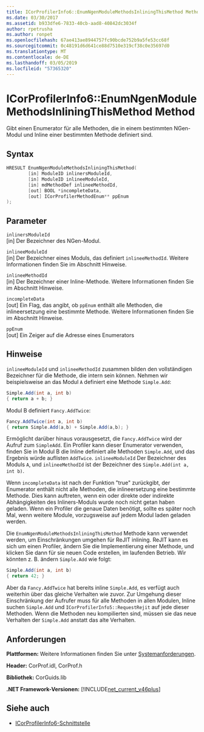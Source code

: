 ```yaml
---
title: ICorProfilerInfo6::EnumNgenModuleMethodsInliningThisMethod Method
ms.date: 03/30/2017
ms.assetid: b933dfe6-7833-40cb-aad8-40842dc3034f
author: rpetrusha
ms.author: ronpet
ms.openlocfilehash: 67ae413ae8944757fc90bcde752b9a5fe53cc68f
ms.sourcegitcommit: 0c48191d6d641ce88d7510e319cf38c0e35697d0
ms.translationtype: MT
ms.contentlocale: de-DE
ms.lasthandoff: 03/05/2019
ms.locfileid: "57365320"
---
```

# <a name="icorprofilerinfo6enumngenmodulemethodsinliningthismethod-method"></a>ICorProfilerInfo6::EnumNgenModuleMethodsInliningThisMethod Method

Gibt einen Enumerator für alle Methoden, die in einem bestimmten NGen-Modul und Inline einer bestimmten Methode definiert sind.

## <a name="syntax"></a>Syntax

```cpp
HRESULT EnumNgenModuleMethodsInliningThisMethod(
        [in] ModuleID inlinersModuleId,
        [in] ModuleID inlineeModuleId,
        [in] mdMethodDef inlineeMethodId,
        [out] BOOL *incompleteData,
        [out] ICorProfilerMethodEnum** ppEnum
);
```

## <a name="parameters"></a>Parameter

`inlinersModuleId`\
[in] Der Bezeichner des NGen-Modul.

`inlineeModuleId`\
[in] Der Bezeichner eines Moduls, das definiert `inlineeMethodId`. Weitere Informationen finden Sie im Abschnitt Hinweise.

`inlineeMethodId`\
[in] Der Bezeichner einer Inline-Methode. Weitere Informationen finden Sie im Abschnitt Hinweise.

`incompleteData`\
[out] Ein Flag, das angibt, ob `ppEnum` enthält alle Methoden, die inlineersetzung eine bestimmte Methode.  Weitere Informationen finden Sie im Abschnitt Hinweise.

`ppEnum`\
[out] Ein Zeiger auf die Adresse eines Enumerators

## <a name="remarks"></a>Hinweise

`inlineeModuleId` und `inlineeMethodId` zusammen bilden den vollständigen Bezeichner für die Methode, die intern sein können. Nehmen wir beispielsweise an das Modul `A` definiert eine Methode `Simple.Add`:

```csharp
Simple.Add(int a, int b)
{ return a + b; }
```

Modul B definiert `Fancy.AddTwice`:

```csharp
Fancy.AddTwice(int a, int b)
{ return Simple.Add(a,b) + Simple.Add(a,b); }
```

Ermöglicht darüber hinaus vorausgesetzt, die `Fancy.AddTwice` wird der Aufruf zum `SimpleAdd`. Ein Profiler kann dieser Enumerator verwenden, finden Sie in Modul B die Inline definiert alle Methoden `Simple.Add`, und das Ergebnis würde auflisten `AddTwice`.  `inlineeModuleId` Der Bezeichner des Moduls `A`, und `inlineeMethodId` ist der Bezeichner des `Simple.Add(int a, int b)`.

Wenn `incompleteData` ist nach der Funktion "true" zurückgibt, der Enumerator enthält nicht alle Methoden, die inlineersetzung eine bestimmte Methode. Dies kann auftreten, wenn ein oder direkte oder indirekte Abhängigkeiten des Inliners-Moduls wurde noch nicht getan haben geladen. Wenn ein Profiler die genaue Daten benötigt, sollte es später noch Mal, wenn weitere Module, vorzugsweise auf jedem Modul laden geladen werden.

Die `EnumNgenModuleMethodsInliningThisMethod` Methode kann verwendet werden, um Einschränkungen umgehen für ReJIT inlining. ReJIT kann es sich um einen Profiler, ändern Sie die Implementierung einer Methode, und klicken Sie dann für sie neuen Code erstellen, im laufenden Betrieb. Wir könnten z. B. ändern `Simple.Add` wie folgt:

```csharp
Simple.Add(int a, int b)
{ return 42; }
```

Aber da `Fancy.AddTwice` hat bereits inline `Simple.Add`, es verfügt auch weiterhin über das gleiche Verhalten wie zuvor. Zur Umgehung dieser Einschränkung der Aufrufer muss für alle Methoden in allen Modulen, Inline suchen `Simple.Add` und `ICorProfilerInfo5::RequestRejit` auf jede dieser Methoden. Wenn die Methoden neu kompilierten sind, müssen sie das neue Verhalten der `Simple.Add` anstatt das alte Verhalten.

## <a name="requirements"></a>Anforderungen

**Plattformen:** Weitere Informationen finden Sie unter [Systemanforderungen](../../../../docs/framework/get-started/system-requirements.md).

**Header:** CorProf.idl, CorProf.h

**Bibliothek:** CorGuids.lib

**.NET Framework-Versionen:** [!INCLUDE[net_current_v46plus](../../../../includes/net-current-v46plus-md.md)]

## <a name="see-also"></a>Siehe auch

- [ICorProfilerInfo6-Schnittstelle](icorprofilerinfo6-interface.md)